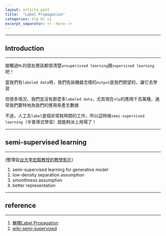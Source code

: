 ```yaml
---
layout: article_post
title:  "Label Propagation"
categories: nlp ml cs
excerpt_separator: <!--more-->
---
```


---
## Introduction
---

接觸過`ML`的朋友應該都很清楚`unsuperivsed learning`跟`supervised learning`吧！

當我們有`labeled data`時，我們告訴機器怎樣的`output`是我們期望的，讓它去學習

但很多情況，我們並沒有那麼多`labeled data`，尤其現在`nlp`的應用千百萬種，通常我們要特地為我們的應用來產生數據

不過，人工去`label`是個非常耗時間的工作，所以這時候`semi-supervised learning`（半督導式學習）就能夠派上用場了！

---
## semi-supervised learning
---

(整理自[台大李宏毅教授的教學影片](https://www.youtube.com/watch?v=fX_guE7JNnY))
1. semi-supervised learning for generative model
2. low-density separation assumption
3. smoothness assumption
4. better representation


---
## reference
---

1. [解釋Label Propagation](https://blog.csdn.net/zouxy09/article/details/49105265)
2. [wiki-semi-supervised](https://en.wikipedia.org/wiki/Semi-supervised_learning)